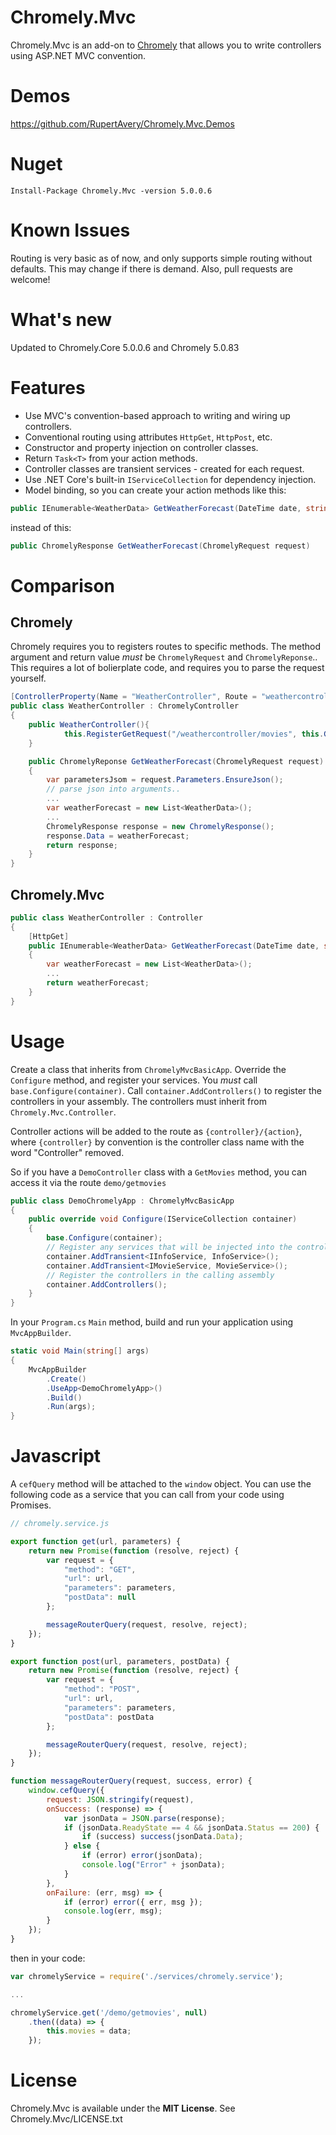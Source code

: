 # Chromely.Mvc

Chromely.Mvc is an add-on to [Chromely](https://github.com/chromelyapps/Chromely) that allows you to write controllers using ASP.NET MVC convention.

# Demos 

https://github.com/RupertAvery/Chromely.Mvc.Demos

# Nuget

```
Install-Package Chromely.Mvc -version 5.0.0.6
```

# Known Issues

Routing is very basic as of now, and only supports simple routing without defaults.  This may change if there is demand. Also, pull requests are welcome!

# What's new

Updated to Chromely.Core 5.0.0.6 and Chromely 5.0.83

# Features
* Use MVC's convention-based approach to writing and wiring up controllers.
* Conventional routing using attributes `HttpGet`, `HttpPost`, etc.
* Constructor and property injection on controller classes.
* Return `Task<T>` from your action methods.
* Controller classes are transient services - created for each request.
* Use .NET Core's built-in `IServiceCollection` for dependency injection.
* Model binding, so you can create your action methods like this:

```csharp
public IEnumerable<WeatherData> GetWeatherForecast(DateTime date, string location)
```

instead of this:

```csharp
public ChromelyResponse GetWeatherForecast(ChromelyRequest request)
```

# Comparison

## Chromely

Chromely requires you to registers routes to specific methods. The method argument and return value _must_ be `ChromelyRequest` and `ChromelyReponse`.. This requires a lot of bolierplate code, and requires you to parse the request yourself.

```csharp
[ControllerProperty(Name = "WeatherController", Route = "weathercontroller")]
public class WeatherController : ChromelyController
{
	public WeatherController(){
            this.RegisterGetRequest("/weathercontroller/movies", this.GetMovies);
	}

	public ChromelyReponse GetWeatherForecast(ChromelyRequest request)
	{
		var parametersJsom = request.Parameters.EnsureJson();
		// parse json into arguments..
		...			
		var weatherForecast = new List<WeatherData>();
		... 
		ChromelyResponse response = new ChromelyResponse();
		response.Data = weatherForecast; 
		return response;
	}
}
```

## Chromely.Mvc

```csharp
public class WeatherController : Controller
{
	[HttpGet]
	public IEnumerable<WeatherData> GetWeatherForecast(DateTime date, string location)
	{
		var weatherForecast = new List<WeatherData>();
		... 
		return weatherForecast;
	}
}
```

# Usage

Create a class that inherits from `ChromelyMvcBasicApp`. Override the `Configure` method, and register your services. You _must_ call `base.Configure(container)`. Call `container.AddControllers()` to register the controllers in your assembly. The controllers must inherit from `Chromely.Mvc.Controller`.

Controller actions will be added to the route as `{controller}/{action}`, where `{controller}` by convention is the controller class name with the word "Controller" removed.

So if you have a `DemoController` class with a `GetMovies` method, you can access it via the route `demo/getmovies`

```csharp
public class DemoChromelyApp : ChromelyMvcBasicApp
{
	public override void Configure(IServiceCollection container)
	{
		base.Configure(container);
		// Register any services that will be injected into the controllers, or other services
		container.AddTransient<IInfoService, InfoService>();
		container.AddTransient<IMovieService, MovieService>();
		// Register the controllers in the calling assembly
		container.AddControllers();
	}
}
```

In your `Program.cs` `Main` method, build and run your application using `MvcAppBuilder`.

```csharp
static void Main(string[] args)
{
	MvcAppBuilder
		.Create()
		.UseApp<DemoChromelyApp>()
		.Build()
		.Run(args);
}
```

# Javascript

A `cefQuery` method will be attached to the `window` object.  You can use the following code as a service that you can call from your code using Promises.

```js
// chromely.service.js

export function get(url, parameters) {
    return new Promise(function (resolve, reject) {
        var request = {
            "method": "GET",
            "url": url,
            "parameters": parameters,
            "postData": null
        };

        messageRouterQuery(request, resolve, reject);
    });
}

export function post(url, parameters, postData) {
    return new Promise(function (resolve, reject) {
        var request = {
            "method": "POST",
            "url": url,
            "parameters": parameters,
            "postData": postData
        };

        messageRouterQuery(request, resolve, reject);
    });
}

function messageRouterQuery(request, success, error) {
    window.cefQuery({
        request: JSON.stringify(request),
        onSuccess: (response) => {
            var jsonData = JSON.parse(response);
            if (jsonData.ReadyState == 4 && jsonData.Status == 200) {
                if (success) success(jsonData.Data);
            } else {
                if (error) error(jsonData);
                console.log("Error" + jsonData);
            }
        },
        onFailure: (err, msg) => {
            if (error) error({ err, msg });
            console.log(err, msg);
        }
    });
}

```

then in your code:

```js
var chromelyService = require('./services/chromely.service');

...

chromelyService.get('/demo/getmovies', null)
	.then((data) => {
		this.movies = data;
	});
```


# License

Chromely.Mvc is available under the **MIT License**. See Chromely.Mvc/LICENSE.txt
